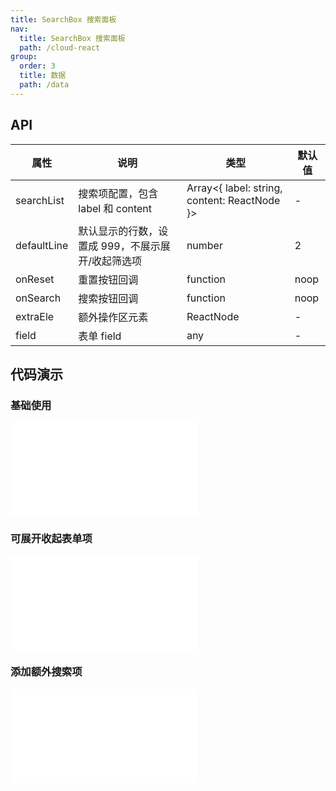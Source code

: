 ```yaml
---
title: SearchBox 搜索面板
nav:
  title: SearchBox 搜索面板
  path: /cloud-react
group:
  order: 3
  title: 数据
  path: /data
---
```


## API

| 属性        | 说明                                              | 类型                                         | 默认值 |
| ----------- | ------------------------------------------------- | -------------------------------------------- | ------ |
| searchList  | 搜索项配置，包含 label 和 content                 | Array<{ label: string, content: ReactNode }> | -      |
| defaultLine | 默认显示的行数，设置成 999，不展示展开/收起筛选项 | number                                       | 2      |
| onReset     | 重置按钮回调                                      | function                                     | noop   |
| onSearch    | 搜索按钮回调                                      | function                                     | noop   |
| extraEle    | 额外操作区元素                                    | ReactNode                                    | -      |
| field       | 表单 field                                        | any                                          | -      |

## 代码演示

### 基础使用

<embed src="@components/search-box/demos/basic.md" />

### 可展开收起表单项

<embed src="@components/search-box/demos/fold.md" />

### 添加额外搜索项

<embed src="@components/search-box/demos/extra.md" />
